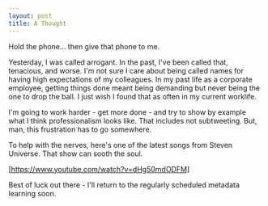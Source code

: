 ```yaml
---
layout: post
title: A Thought
---
```


Hold the phone... then give that phone to me.

Yesterday, I was called arrogant. In the past, I've been called that, tenacious, and worse. I'm not sure I care about being called names for having high expectations of my colleagues. In my past life as a corporate employee, getting things done meant being demanding but never being the one to drop the ball. I just wish I found that as often in my current worklife.

I'm going to work harder - get more done - and try to show by example what I think professionalism looks like. That includes not subtweeting. But, man, this frustration has to go somewhere.

To help with the nerves, here's one of the latest songs from Steven Universe. That show can sooth the soul.

[https://www.youtube.com/watch?v=dHg50mdODFM]

Best of luck out there - I'll return to the regularly scheduled metadata learning soon.
